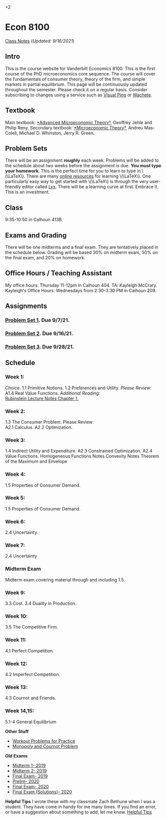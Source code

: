 +2

# Econ 8100

[Class Notes](../files/8100/8100notes.pdf) (*Updated: 9/16/2021*)

## Intro

This is the course website for Vanderbilt Economics 8100. This is the first course of the PhD microeconomics core sequence. The course will cover the fundamentals of consumer theory, theory of the firm, and simple markets in partial equilibrium. This page will be continuously updated throughout the semester. Please check it on a regular basis. Consider subscribing to changes using a service such as [Visual Ping](visualping.io) or [Wachete](wachete.com).

## Textbook

Main textbook: [\*Advanced Microeconomic Theory\*](https://www.amazon.com/Advanced-Microeconomic-Theory-Geoffrey-Jehle/dp/0273731912), Geoffrey Jehle and Philip Reny. Secondary textbook: [\*Microeconomic Theory\*](https://www.amazon.com/Microeconomic-Theory-Andreu-Mas-Colell/dp/0195073401), Andreu Mas-Colell, Michael D. Whinston, Jerry R. Green.

## Problem Sets

There will be an assignment **roughly** each week. Problems will be added to the schedule about two weeks before the assignment is due. **You must type your homework**. This is the perfect time for you to learn to type in \\(\LaTeX\\). There are many [online resources](https://learnxinyminutes.com/docs/latex/) for learning \\(\LaTeX\\). One particularly easy way to get started with \\(\LaTeX\\) is through the very user-friendly editor called [Lyx](lyx.org). There will be a learning curve at first. Embrace it. This is an investment.

## Class

9:35-10:50 in Calhoun 413B. 

## Exams and Grading

There will be one midterms and a final exam. They are tentatively placed in the schedule below. Grading will be based 30% on midterm exam, 50% on the final exam, and 20% on homework.

## Office Hours / Teaching Assistant

My office hours: Thursday 11-12pm in Calhoun 404. TA: Kayleigh McCrary. Kayleigh's Office Hours: Wednesdays from 2:30-3:30 PM in Calhoun 209.


## Assignments

### [Problem Set 1](../files/8100/ps1.pdf). Due 9/7/21. 

### [Problem Set 2](../files/8100/ps2.pdf). Due 9/16/21. 

### [Problem Set 3](../files/8100/ps2.pdf). Due 9/28/21. 

## Schedule

### Week 1:

Choice. 1.1 Primitive Notions. 1.2 Preferences and Utility. 
*Please Review:*  
A1.4 Real Value Functions. 
*Additional Reading:*  
[Rubinstein Lecture Notes Chapter 1.](https://arielrubinstein.org/gt/arielDocs/)

### Week 2:

1.3 The Consumer Problem. 
Please Review:  
A2.1 Calculus. 
A2.2 Optimization.  

### Week 3:

1.4 Indirect Utility and Expenditure. A2.3 Constrained Optimization. A2.4 Value Functions. Homogeneous Functions Notes Convexity Notes Theorem of the Maximum and Envelope

### Week 4:

1.5 Properties of Consumer Demand.

### Week 5:

1.5 Properties of Consumer Demand.

### Week 6:

2.4 Uncertainty.

### Week 7:

2.4 Uncertainty

### Midterm Exam

Midterm exam covering material through and including 1.5.

### Week 9:

3.3 Cost. 3.4 Duality in Production.

### Week 10:

3.5 The Competitive Firm.

### Week 11:

4.1 Perfect Competition.

### Week 12:

4.2 Imperfect Competition.

### Week 13:

4.3 Cournot and Friends.

### Week 14,15:

5.1-4 General Equilibrium

**Other Stuff**

-   [Workout Problems for Practice](https://econ.ucsb.edu/~tedb/Courses/GraduateTheoryUCSB/workouts.pdf)
-   [Monopoly and Cournot Problem](../static/files/8100/Monopoly_Cournot_Problem.pdf)

**Old Exams**

-   [Midterm 1- 2019](../files/8100/exams/Midterm1_2019.pdf)
-   [Midterm 2- 2019](../files/8100/exams/Midterm2_2019.pdf)
-   [Final Exam- 2019](../files/8100/exams/Final_2019.pdf)
-   [Prelim- 2020](../files/8100/Prelim_2020.pdf)
-   [Final Exam- 2020](../files/8100/exams/Final_2020.pdf)
-   [Final Exam (Solutions)- 2020](../files/8100/exams/Final_2020_Solutions.pdf)

**Helpful Tips** I wrote these with my classmate Zach Bethune when I was a student. They have come in handy for me many times. If you find an error, or have a suggestion about something to add, let me know. [Helpful Tips](../files/8100/HelpfulTips.pdf)
